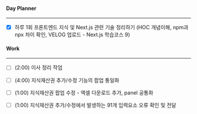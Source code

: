 
#### Day Planner
---
- [x] 하루 1회 프론트엔드 지식 및 Next.js 관련 기술 정리하기 (HOC 개념이해, npm과 npx 차이 확인, VELOG 업로드 - Next.js 학습코스 9)

#### Work
---
- [ ] (2:00) 이사 정리 작업
- [ ] (4:00) 지식재산권 추가/수정 기능의 팝업 통일화
- [ ] (1:00) 지식재산권 팝업 수정 - 엑셀 다운로드 추가, panel 공통화
- [ ] (1:00) 지식재산권 추가/수정에서 발생하는 91개 입력요소 오류 확인 및 전달
 
